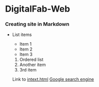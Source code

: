 # DigitalFab-Web
### Creating site in Markdown ###

* List items
  * Item 1
  * Item 2
  * Item 3
  
  1. Ordered list 
  1. Another item
  1. 3rd item
  
  Link to [intext.html](intext.html)
  [Google search engine](http://google.com)
  
